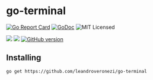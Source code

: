 # go-terminal

[![Go Report Card](https://goreportcard.com/badge/github.com/leandroveronezi/go-terminal)](https://goreportcard.com/report/github.com/leandroveronezi/go-terminal)
[![GoDoc](https://godoc.org/github.com/leandroveronezi/go-terminal?status.png)](https://godoc.org/github.com/leandroveronezi/go-terminal)
![MIT Licensed](https://img.shields.io/github/license/leandroveronezi/go-terminal.svg)

![](https://img.shields.io/github/release/leandroveronezi/go-terminal.svg)
![](https://img.shields.io/github/repo-size/leandroveronezi/go-terminal.svg)
[![GitHub version](https://badge.fury.io/gh/leandroveronezi%2Fgo-terminal.svg)](https://badge.fury.io/gh/leandroveronezi%2Fgo-terminal)


## Installing

```bash
go get https://github.com/leandroveronezi/go-terminal
```